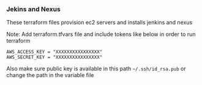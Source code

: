 ### Jekins and Nexus

These terraform files provision ec2 servers and installs jenkins and nexus

Note: Add terraform.tfvars file and include tokens like below in order to run terraform

```
AWS_ACCESS_KEY = "XXXXXXXXXXXXXXXX"
AWS_SECRET_KEY = "XXXXXXXXXXXXXXXX"
```

Also make sure public key is available in this path ```~/.ssh/id_rsa.pub``` or change the path in the variable file
